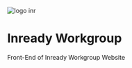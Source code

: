 ![logo inr](https://github.com/abdurrahmanr/fe-inr-public/assets/104781398/5844dddb-12e8-47d6-bd26-3784372cadde)
# Inready Workgroup

Front-End of Inready Workgroup Website

